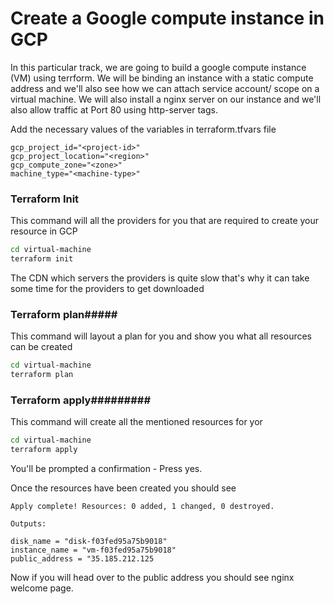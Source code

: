 # Create a Google compute instance in GCP

In this particular track, we are going to build a google compute instance (VM) using terrform.
We will be binding an instance with a static compute address and we'll also see how we can
attach service account/ scope on a virtual machine. We will also install a nginx server on our instance and we'll also allow traffic at Port 80 using http-server tags.


Add the necessary values of the variables in terraform.tfvars file

```
gcp_project_id="<project-id>"
gcp_project_location="<region>"
gcp_compute_zone="<zone>"
machine_type="<machine-type>"
```

### Terraform Init

This command will all the providers for you that are required to create your resource in GCP

```bash
cd virtual-machine
terraform init
```

The CDN which servers the providers is quite slow that's why it can take some time for the providers to get downloaded

### Terraform plan#####

This command will layout a plan for you and show you what all resources can be created

```bash
cd virtual-machine
terraform plan
```

### Terraform apply#########

This command will create all the mentioned resources for yor

```bash
cd virtual-machine
terraform apply
```

You'll be prompted a confirmation - Press yes.

Once the resources have been created you should see

```
Apply complete! Resources: 0 added, 1 changed, 0 destroyed.

Outputs:

disk_name = "disk-f03fed95a75b9018"
instance_name = "vm-f03fed95a75b9018"
public_address = "35.185.212.125
```

Now if you will head over to the public address you should see nginx welcome page.
